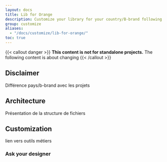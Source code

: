 ```yaml
---
layout: docs
title: Lib for Orange
description: Customize your library for your country/B-brand following the guide.
group: customize
aliases:
  - "/docs/customize/lib-for-orange/"
toc: true
---
```


{{< callout danger >}}
**This content is not for standalone projects.** The following content is about changing
{{< /callout >}}

## Disclaimer
Différence pays/b-brand avec les projets

## Architecture
Présentation de la structure de fichiers

## Customization
lien vers outils métiers
### Ask your designer
